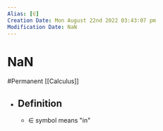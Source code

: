 ```yaml
---
Alias: [∈]
Creation Date: Mon August 22nd 2022 03:43:07 pm 
Modification Date: NaN
---
```

# NaN
#Permanent [[Calculus]]

- ## Definition
	- ∈ symbol means "in"